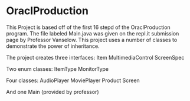 # OraclProduction
This Project is based off of the first 16 stepd of the OraclProduction program.
The file labeled Main.java was given on the repl.it submission page by Professor Vanselow.
This project uses a number of classes to demonstrate the power of inheritance.

The project creates three interfaces:
    Item
    MultimediaControl
    ScreenSpec
    
Two enum classes:
    ItemType
    MonitorType

Four classes:
    AudioPlayer
    MoviePlayer
    Product
    Screen

And one Main (provided by professor)
